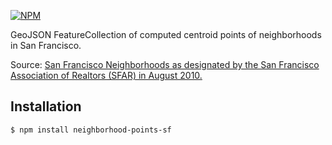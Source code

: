 [![NPM](https://nodei.co/npm/neighborhood-points-sf.png?downloads=true&stars=true)](https://nodei.co/npm/neighborhood-points-sf/)

GeoJSON FeatureCollection of computed centroid points of neighborhoods in San Francisco.

Source: [San Francisco Neighborhoods as designated by the San Francisco Association of Realtors (SFAR) in August 2010.](https://data.sfgov.org/Geographic-Locations-and-Boundaries/Realtor-Neighborhoods/5gzd-g9ns)

Installation
-------------
    $ npm install neighborhood-points-sf
